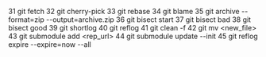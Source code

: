 31 git fetch 
32 git cherry-pick <commit>
33 git rebase <branch> 
34 git blame <file>
35 git archive --format=zip --output=archive.zip <branch>
36 git bisect start
37 git bisect bad
38 git bisect good <commit>
39 git shortlog
40 git reflog
41 git clean -f
42 git mv <oldfile> <new_file>
43 git submodule add <rep_url> <path>
44 git submodule update --init
45 git reflog expire --expire=now --all